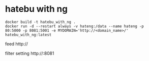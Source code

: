 # hatebu with ng

~~~
docker build -t hatebu_with_ng .
docker run -d --restart always -v hateng:/data --name hateng -p 80:5000 -p 8081:5001 -e MYDOMAIN='http://<domain_name>/' hatebu_with_ng:latest
~~~

feed
http://<your host>

filter setting
http://<your host>:8081
